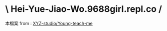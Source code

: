 # \ Hei-Yue-Jiao-Wo.9688girl.repl.co /

本檔案 from : [XYZ-studio/Young-teach-me](https://github.com/XYZ-studio/Young-teach-me)